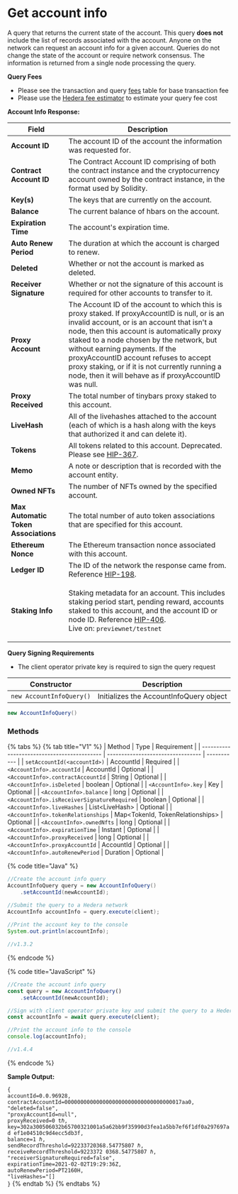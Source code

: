 # Get account info

A query that returns the current state of the account. This query **does not** include the list of records associated with the account. Anyone on the network can request an account info for a given account. Queries do not change the state of the account or require network consensus. The information is returned from a single node processing the query.

**Query Fees**

* Please see the transaction and query [fees](../../../../../mainnet/fees/#transaction-and-query-fees) table for base transaction fee
* Please use the [Hedera fee estimator](https://hedera.com/fees) to estimate your query fee cost

**Account Info Response:**

| **Field**                            | **Description**                                                                                                                                                                                                                                                                                                                                                                                                                  |
| ------------------------------------ | -------------------------------------------------------------------------------------------------------------------------------------------------------------------------------------------------------------------------------------------------------------------------------------------------------------------------------------------------------------------------------------------------------------------------------- |
| **Account ID**                       | The account ID of the account the information was requested for.                                                                                                                                                                                                                                                                                                                                                                 |
| **Contract Account ID**              | The Contract Account ID comprising of both the contract instance and the cryptocurrency account owned by the contract instance, in the format used by Solidity.                                                                                                                                                                                                                                                                  |
| **Key(s)**                           | The keys that are currently on the account.                                                                                                                                                                                                                                                                                                                                                                                      |
| **Balance**                          | The current balance of hbars on the account.                                                                                                                                                                                                                                                                                                                                                                                     |
| **Expiration Time**                  | The account's expiration time.                                                                                                                                                                                                                                                                                                                                                                                                   |
| **Auto Renew Period**                | The duration at which the account is charged to renew.                                                                                                                                                                                                                                                                                                                                                                           |
| **Deleted**                          | Whether or not the account is marked as deleted.                                                                                                                                                                                                                                                                                                                                                                                 |
| **Receiver Signature**               | Whether or not the signature of this account is required for other accounts to transfer to it.                                                                                                                                                                                                                                                                                                                                   |
| **Proxy Account**                    | The Account ID of the account to which this is proxy staked. If proxyAccountID is null, or is an invalid account, or is an account that isn't a node, then this account is automatically proxy staked to a node chosen by the network, but without earning payments. If the proxyAccountID account refuses to accept proxy staking, or if it is not currently running a node, then it will behave as if proxyAccountID was null. |
| **Proxy Received**                   | The total number of tinybars proxy staked to this account.                                                                                                                                                                                                                                                                                                                                                                       |
| **LiveHash**                         | All of the livehashes attached to the account (each of which is a hash along with the keys that authorized it and can delete it).                                                                                                                                                                                                                                                                                                |
| **Tokens**                           | All tokens related to this account. Deprecated. Please see [HIP-367](https://hips.hedera.com/hip/hip-367).                                                                                                                                                                                                                                                                                                                       |
| **Memo**                             | A note or description that is recorded with the account entity.                                                                                                                                                                                                                                                                                                                                                                  |
| **Owned NFTs**                       | The number of NFTs owned by the specified account.                                                                                                                                                                                                                                                                                                                                                                               |
| **Max Automatic Token Associations** | The total number of auto token associations that are specified for this account.                                                                                                                                                                                                                                                                                                                                                 |
| **Ethereum Nonce**                   | The Ethereum transaction nonce associated with this account.                                                                                                                                                                                                                                                                                                                                                                     |
| **Ledger ID**                        | The ID of the network the response came from. Reference [HIP-198](https://hips.hedera.com/hip/hip-198).                                                                                                                                                                                                                                                                                                                          |
| **Staking Info**                     | <p>Staking metadata for an account. This includes staking period start, pending reward, accounts staked to this account, and the account ID or node ID. Reference <a href="https://hips.hedera.com/hip/hip-406">HIP-406</a>.<br>Live on: <code>previewnet/testnet</code></p>                                                                                                                                                     |

**Query Signing Requirements**

* The client operator private key is required to sign the query request

| Constructor              | Description                             |
| ------------------------ | --------------------------------------- |
| `new AccountInfoQuery()` | Initializes the AccountInfoQuery object |

```java
new AccountInfoQuery()
```

### Methods

{% tabs %}
{% tab title="V1" %}
| Method                                      | Type                              | Requirement |
| ------------------------------------------- | --------------------------------- | ----------- |
| `setAccountId(<accountId>)`                 | AccountId                         | Required    |
| `<AccountInfo>.accountId`                   | AccountId                         | Optional    |
| `<AccountInfo>.contractAccountId`           | String                            | Optional    |
| `<AccountInfo>.isDeleted`                   | boolean                           | Optional    |
| `<AccountInfo>.key`                         | Key                               | Optional    |
| `<AccountInfo>.balance`                     | long                              | Optional    |
| `<AccountInfo>.isReceiverSignatureRequired` | boolean                           | Optional    |
| `<AccountInfo>.liveHashes`                  | List\<LiveHash>                   | Optional    |
| `<AccountInfo>.tokenRelationships`          | Map\<TokenId, TokenRelationships> | Optional    |
| `<AccountInfo>.ownedNfts`                   | long                              | Optional    |
| `<AccountInfo>.expirationTime`              | Instant                           | Optional    |
| `<AccountInfo>.proxyReceived`               | long                              | Optional    |
| `<AccountInfo>.proxyAccountId`              | AccountId                         | Optional    |
| `<AccountInfo>.autoRenewPeriod`             | Duration                          | Optional    |

{% code title="Java" %}
```java
//Create the account info query
AccountInfoQuery query = new AccountInfoQuery()
    .setAccountId(newAccountId);

//Submit the query to a Hedera network
AccountInfo accountInfo = query.execute(client);
    
//Print the account key to the console
System.out.println(accountInfo);

//v1.3.2
```
{% endcode %}

{% code title="JavaScript" %}
```javascript
//Create the account info query
const query = new AccountInfoQuery()
    .setAccountId(newAccountId);

//Sign with client operator private key and submit the query to a Hedera network
const accountInfo = await query.execute(client);

//Print the account info to the console
console.log(accountInfo);

//v1.4.4
```
{% endcode %}

**Sample Output:**

`{`\
`accountId=0.0.96928,`\
`contractAccountId=0000000000000000000000000000000000017aa0,`\
`"deleted=false",`\
`"proxyAccountId=null",`\
`proxyReceived=0 tℏ,`\
`key=302a300506032b65700321001a5a62bb9f35990d3fea1a5bb7ef6f1df0a297697ad ef1e04510c9d4ecc5db3f,`\
`balance=1 ℏ,`\
`sendRecordThreshold=92233720368.54775807 ℏ,`\
`receiveRecordThreshold=9223372 0368.54775807 ℏ,`\
`"receiverSignatureRequired=false",`\
`expirationTime=2021-02-02T19:29:36Z,`\
`autoRenewPeriod=PT2160H,`\
`"liveHashes="[]`\
`}`
{% endtab %}
{% endtabs %}
